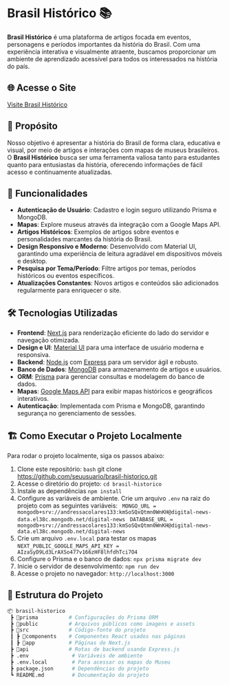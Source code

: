 # Brasil Histórico 📚

**Brasil Histórico** é uma plataforma de artigos focada em eventos, personagens e períodos importantes da história do Brasil. Com uma experiência interativa e visualmente atraente, buscamos proporcionar um ambiente de aprendizado acessível para todos os interessados na história do país.

## 🌐 Acesse o Site
[Visite Brasil Histórico]((https://digital-news-app-one.vercel.app/)/)

## 🎯 Propósito

Nosso objetivo é apresentar a história do Brasil de forma clara, educativa e visual, por meio de artigos  e interações com mapas de museus brasileiros. O **Brasil Histórico** busca ser uma ferramenta valiosa tanto para estudantes quanto para entusiastas da história, oferecendo informações de fácil acesso e continuamente atualizadas.

## 🚀 Funcionalidades

- **Autenticação de Usuário**: Cadastro e login seguro utilizando Prisma e MongoDB.
- **Mapas**: Explore museus através da integração com a Google Maps API.
- **Artigos Históricos**: Exemplos de artigos sobre eventos e personalidades marcantes da história do Brasil.
- **Design Responsivo e Moderno**: Desenvolvido com Material UI, garantindo uma experiência de leitura agradável em dispositivos móveis e desktop.
- **Pesquisa por Tema/Período**: Filtre artigos por temas, períodos históricos ou eventos específicos.
- **Atualizações Constantes**: Novos artigos e conteúdos são adicionados regularmente para enriquecer o site.

## 🛠️ Tecnologias Utilizadas

- **Frontend**: [Next.js](https://nextjs.org/) para renderização eficiente do lado do servidor e navegação otimizada.
- **Design e UI**: [Material UI](https://mui.com/) para uma interface de usuário moderna e responsiva.
- **Backend**: [Node.js](https://nodejs.org/) com [Express](https://expressjs.com/) para um servidor ágil e robusto.
- **Banco de Dados**: [MongoDB](https://www.mongodb.com/) para armazenamento de artigos e usuários.
- **ORM**: [Prisma](https://www.prisma.io/) para gerenciar consultas e modelagem do banco de dados.
- **Mapas**: [Google Maps API](https://developers.google.com/maps) para exibir mapas históricos e geográficos interativos.
- **Autenticação**: Implementada com Prisma e MongoDB, garantindo segurança no gerenciamento de sessões.

## 🏗️ Como Executar o Projeto Localmente

Para rodar o projeto localmente, siga os passos abaixo:

1. Clone este repositório:
   ```bash```
   git clone https://github.com/seuusuario/brasil-historico.git
2. Acesse o diretório do projeto:
```cd brasil-historico```
3. Instale as dependências
   ```npm install```
4. Configure as variáveis de ambiente. Crie um arquivo ```.env``` na raiz do projeto com as seguintes variáveis:
  `` MONGO_URL = mongodb+srv://andressacolares133:kmSoSQxQtmn0WnKH@digital-news-data.el38c.mongodb.net/digital-news``
 `` DATABASE_URL = mongodb+srv://andressacolares133:kmSoSQxQtmn0WnKH@digital-news-data.el38c.mongodb.net/digital-news``
5. Crie um arquivo ``.env.local`` para testar os mapas
   ``NEXT_PUBLIC_GOOGLE_MAPS_API_KEY = AIzaSyD9Ld3LrAXSo477v166zHF8lhfdhTci7O4``
6. Configure o Prisma e o banco de dados:
  ``npx prisma migrate dev``
7. Inicie o servidor de desenvolvimento:
   ``npm run dev``
8. Acesse o projeto no navegador:
   ``http://localhost:3000``
## 🎨 Estrutura do Projeto

```bash
📦 brasil-historico
 ┣ 📂prisma          # Configurações do Prisma ORM
 ┣ 📂public          # Arquivos públicos como imagens e assets
 ┣ 📂src             # Código-fonte do projeto
 ┃ ┣ 📂components    # Componentes React usados nas páginas
 ┃ ┣ 📂app           # Páginas do Next.js
 ┣ 📂api             # Rotas de backend usando Express.js
 ┣ .env              # Variáveis de ambiente
 ┣ .env.local        # Para acessar os mapas do Museu
 ┣ package.json      # Dependências do projeto
 ┗ README.md         # Documentação do projeto

